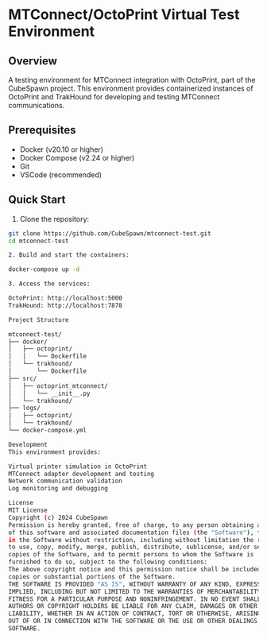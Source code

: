 # MTConnect/OctoPrint Virtual Test Environment

## Overview
A testing environment for MTConnect integration with OctoPrint, part of the CubeSpawn project. This environment provides containerized instances of OctoPrint and TrakHound for developing and testing MTConnect communications.

## Prerequisites
- Docker (v20.10 or higher)
- Docker Compose (v2.24 or higher)
- Git
- VSCode (recommended)

## Quick Start
1. Clone the repository:
```bash
git clone https://github.com/CubeSpawn/mtconnect-test.git
cd mtconnect-test

2. Build and start the containers:

docker-compose up -d

3. Access the services:

OctoPrint: http://localhost:5000
TrakHound: http://localhost:7878

Project Structure

mtconnect-test/
├── docker/
│   ├── octoprint/
│   │   └── Dockerfile
│   └── trakhound/
│       └── Dockerfile
├── src/
│   ├── octoprint_mtconnect/
│   │   └── __init__.py
│   └── trakhound/
├── logs/
│   ├── octoprint/
│   └── trakhound/
└── docker-compose.yml

Development
This environment provides:

Virtual printer simulation in OctoPrint
MTConnect adapter development and testing
Network communication validation
Log monitoring and debugging

License
MIT License
Copyright (c) 2024 CubeSpawn
Permission is hereby granted, free of charge, to any person obtaining a copy
of this software and associated documentation files (the "Software"), to deal
in the Software without restriction, including without limitation the rights
to use, copy, modify, merge, publish, distribute, sublicense, and/or sell
copies of the Software, and to permit persons to whom the Software is
furnished to do so, subject to the following conditions:
The above copyright notice and this permission notice shall be included in all
copies or substantial portions of the Software.
THE SOFTWARE IS PROVIDED "AS IS", WITHOUT WARRANTY OF ANY KIND, EXPRESS OR
IMPLIED, INCLUDING BUT NOT LIMITED TO THE WARRANTIES OF MERCHANTABILITY,
FITNESS FOR A PARTICULAR PURPOSE AND NONINFRINGEMENT. IN NO EVENT SHALL THE
AUTHORS OR COPYRIGHT HOLDERS BE LIABLE FOR ANY CLAIM, DAMAGES OR OTHER
LIABILITY, WHETHER IN AN ACTION OF CONTRACT, TORT OR OTHERWISE, ARISING FROM,
OUT OF OR IN CONNECTION WITH THE SOFTWARE OR THE USE OR OTHER DEALINGS IN THE
SOFTWARE.